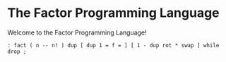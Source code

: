 # The Factor Programming Language

Welcome to the Factor Programming Language!

```factor
: fact ( n -- n! ) dup [ dup 1 = f = ] [ 1 - dup rot * swap ] while drop ;
```
